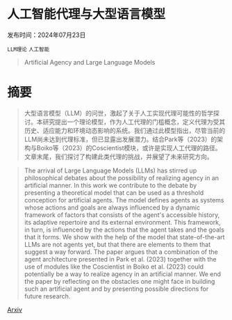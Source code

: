 # 人工智能代理与大型语言模型

发布时间：2024年07月23日

`LLM理论` `人工智能`

> Artificial Agency and Large Language Models

# 摘要

> 大型语言模型（LLM）的问世，激起了关于人工实现代理可能性的哲学探讨。本研究提出一个理论模型，作为人工代理的门槛概念，定义代理为受其历史、适应能力和环境动态影响的系统。我们通过此模型指出，尽管当前的LLM尚未达到代理标准，但已显露出发展潜力。结合Park等（2023）的架构与Boiko等（2023）的Coscientist模块，或许是实现人工代理的路径。文章末尾，我们探讨了构建此类代理的挑战，并展望了未来研究方向。

> The arrival of Large Language Models (LLMs) has stirred up philosophical debates about the possibility of realizing agency in an artificial manner. In this work we contribute to the debate by presenting a theoretical model that can be used as a threshold conception for artificial agents. The model defines agents as systems whose actions and goals are always influenced by a dynamic framework of factors that consists of the agent's accessible history, its adaptive repertoire and its external environment. This framework, in turn, is influenced by the actions that the agent takes and the goals that it forms. We show with the help of the model that state-of-the-art LLMs are not agents yet, but that there are elements to them that suggest a way forward. The paper argues that a combination of the agent architecture presented in Park et al. (2023) together with the use of modules like the Coscientist in Boiko et al. (2023) could potentially be a way to realize agency in an artificial manner. We end the paper by reflecting on the obstacles one might face in building such an artificial agent and by presenting possible directions for future research.

[Arxiv](https://arxiv.org/abs/2407.16190)